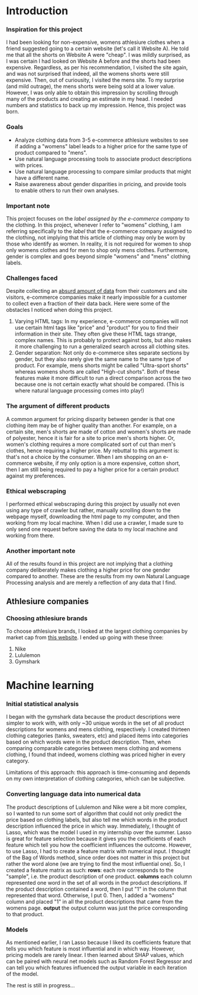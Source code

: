# Introduction 
### Inspiration for this project 
I had been looking for non-expensive, womens athlesiure clothes when a friend suggested going to a certain website (let's call it Website A). He told me that all the shorts on Website A were "cheap". I was mildly surprised, as I was certain I had looked on Website A before and the shorts had been expensive. Regardless, as per his recommendation, I visited the site again, and was not surprised that indeed, all the womens shorts were still expensive. Then, out of curiousity, I visited the mens site. To my surprise (and mild outrage), the mens shorts were being sold at a lower value. However, I was only able to obtain this impression by scrolling through many of the products and creating an estimate in my head. I needed numbers and statistics to back up my impression. Hence, this project was born. 

### Goals
- Analyze clothing data from 3-5 e-commerce athlesiure websites to see if adding a "womens" label leads to a higher price for the same type of product compared to "mens". 
- Use natural language processing tools to associate product descriptions with prices.
- Use natural language processing to compare similar products that might have a different name. 
- Raise awareness about gender disparities in pricing, and provide tools to enable others to run their own analyses.

### Important note 
This project focuses on the _label assigned by the e-commerce company_ to the clothing. In this project, whenever I refer to "womens" clothing, I am referring specifically to the _label_ that the e-commerce company assigned to the clothing, not implying that this article of clothing may only be worn by those who identify as women. In reality, it is not required for women to shop only womens clothes and for men to shop only mens clothes. Furthermore, gender is complex and goes beyond simple "womens" and "mens" clothing labels. 

### Challenges faced 
Despite collecting an [absurd amount of data](https://www.businessnewsdaily.com/10625-businesses-collecting-data.html) from their customers and site visitors, e-commerce companies make it nearly impossible for a customer to collect even a fraction of their data back. Here were some of the obstacles I noticed when doing this project.
1. Varying HTML tags: In my experience, e-commerce companies will not use certain html tags like "price" and "product" for you to find their information in their site. They often give these HTML tags strange, complex names. This is probably to protect against bots, but also makes it more challenging to run a generalized search across all clothing sites.  
2. Gender separation: Not only do e-commerce sites separate sections by gender, but they also rarely give the same name to the same type of product. For example, mens shorts might be called "Ultra-sport shorts" whereas womens shorts are called "High-cut shorts". Both of these features make it more difficult to run a direct comparison across the two because one is not certain exactly what should be compared. (This is where natural language processing comes into play!)

### The argument of different products 
A common argument for pricing disparity between gender is that one clothing item may be of higher quality than another. For example, on a certain site, men's shorts are made of cotton and women's shorts are made of polyester, hence it is fair for a site to price men's shorts higher. Or, women's clothing requires a more complicated sort of cut than men's clothes, hence requiring  a higher price. My rebuttal to this argument is: that's not a choice by the consumer. When I am shopping on an e-commerce website, if my only option is a more expensive, cotton short, then I am still being required to pay a higher price for a certain product against my preferences.  

### Ethical webscraping 
I performed ethical webscraping during this project by usually not even using any type of crawler but rather, manually scrolling down to the webpage myself, downloading the html page to my computer, and then working from my local machine. When I did use a crawler, I made sure to only send one request before saving the data to my local machine and working from there. 

### Another important note 
All of the results found in this project are not implying that a clothing company deliberately makes clothing a higher price for one gender compared to another. These are the results from my own Natural Language Processing analysis and are merely a reflection of any data that I find.   

## Athlesiure companies 

### Choosing athlesiure brands 
To choose athlesiure brands, I looked at the largest clothing companies by market cap from [this website](https://companiesmarketcap.com/clothing/largest-clothing-companies-by-market-cap/). I ended up going with these three: 
1. Nike
2. Lululemon
3. Gymshark 

# Machine learning

### Initial statistical analysis 
I began with the gymshark data because the product descriptions were simpler to work with, with only ~30 unique words in the set of all product descriptions for womens and mens clothing, respectively. I created thirteen clothing categories (tanks, sweaters, etc) and placed items into categories based on which words were in the product description. Then, when comparing comparable categories between mens clothing and womens clothing, I found that indeed, womens clothing was priced higher in every category. 

Limitations of this approach: this approach is time-consuming and depends on my own interpretation of clothing categories, which can be subjective. 

### Converting language data into numerical data  
The product descriptions of Lululemon and Nike were a bit more complex, so I wanted to run some sort of algorithm that could not only predict the price based on clothing labels, but also tell me which words in the product description influenced the price in which way. Immediately, I thought of Lasso, which was the model I used in my internship over the summer. Lasso is great for feature selection because it gives you the coefficients of each feature which tell you how the coefficient influences the outcome. However, to use Lasso, I had to create a feature matrix with numerical input. I thought of the Bag of Words method, since order does not matter in this project but rather the word alone (we are trying to find the most influential one). So, I created a feature matrix as such: 
**rows**: each row corresponds to the "sample", i.e. the product description of one product. 
**columns** each column represented one word in the set of all words in the product descriptions. 
If the product description contained a word, then I put "1" in the column that represented that word. Otherwise, I put 0. 
Then, I added a "womens" column and placed "1" in all the product descriptions that came from the womens page. 
**output** the output column was just the price corresponding to that product. 

### Models 
As mentioned earlier, I ran Lasso because I liked its coefficients feature that tells you which feature is most influential and in which way. However, pricing models are rarely linear. I then learned about SHAP values, which can be paired with neural net models such as Random Forest Regressor and can tell you which features influenced the output variable in each iteration of the model. 

The rest is still in progress... 
